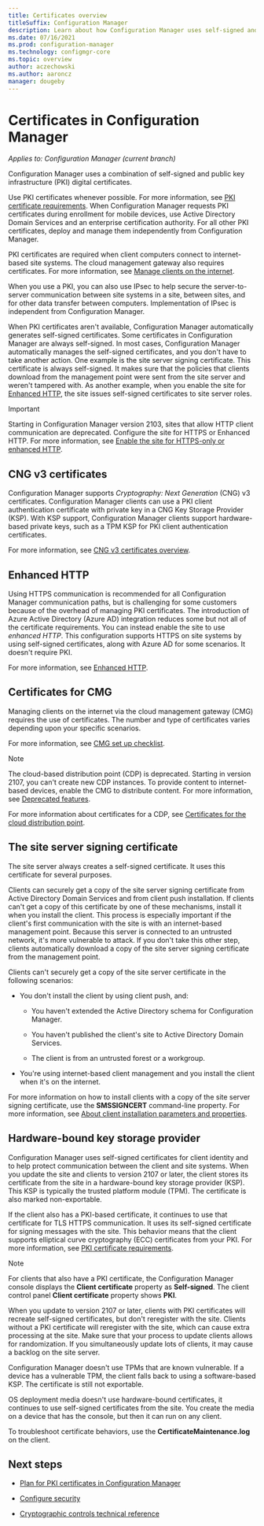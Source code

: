 ```yaml
---
title: Certificates overview
titleSuffix: Configuration Manager
description: Learn about how Configuration Manager uses self-signed and PKI digital certificates.
ms.date: 07/16/2021
ms.prod: configuration-manager
ms.technology: configmgr-core
ms.topic: overview
author: aczechowski
ms.author: aaroncz
manager: dougeby
---
```


# Certificates in Configuration Manager

*Applies to: Configuration Manager (current branch)*

Configuration Manager uses a combination of self-signed and public key infrastructure (PKI) digital certificates.

Use PKI certificates whenever possible. For more information, see [PKI certificate requirements](../network/pki-certificate-requirements.md). When Configuration Manager requests PKI certificates during enrollment for mobile devices, use Active Directory Domain Services and an enterprise certification authority. For all other PKI certificates, deploy and manage them independently from Configuration Manager.

PKI certificates are required when client computers connect to internet-based site systems. The cloud management gateway also requires certificates. For more information, see [Manage clients on the internet](../../clients/manage/manage-clients-internet.md).

When you use a PKI, you can also use IPsec to help secure the server-to-server communication between site systems in a site, between sites, and for other data transfer between computers. Implementation of IPsec is independent from Configuration Manager.

When PKI certificates aren't available, Configuration Manager automatically generates self-signed certificates. Some certificates in Configuration Manager are always self-signed. In most cases, Configuration Manager automatically manages the self-signed certificates, and you don't have to take another action. One example is the site server signing certificate. This certificate is always self-signed. It makes sure that the policies that clients download from the management point were sent from the site server and weren't tampered with. As another example, when you enable the site for [Enhanced HTTP](../hierarchy/enhanced-http.md), the site issues self-signed certificates to site server roles.

> [!IMPORTANT]
> Starting in Configuration Manager version 2103, sites that allow HTTP client communication are deprecated. Configure the site for HTTPS or Enhanced HTTP. For more information, see [Enable the site for HTTPS-only or enhanced HTTP](../../servers/deploy/install/list-of-prerequisite-checks.md#enable-site-system-roles-for-https-or-enhanced-http).<!-- 9390933,9572265 -->

## CNG v3 certificates

Configuration Manager supports _Cryptography: Next Generation_ (CNG) v3 certificates. Configuration Manager clients can use a PKI client authentication certificate with private key in a CNG Key Storage Provider (KSP). With KSP support, Configuration Manager clients support hardware-based private keys, such as a TPM KSP for PKI client authentication certificates.

For more information, see [CNG v3 certificates overview](../network/cng-certificates-overview.md).

## Enhanced HTTP

Using HTTPS communication is recommended for all Configuration Manager communication paths, but is challenging for some customers because of the overhead of managing PKI certificates. The introduction of Azure Active Directory (Azure AD) integration reduces some but not all of the certificate requirements. You can instead enable the site to use _enhanced HTTP_. This configuration supports HTTPS on site systems by using self-signed certificates, along with Azure AD for some scenarios. It doesn't require PKI.

For more information, see [Enhanced HTTP](../hierarchy/enhanced-http.md).  

## Certificates for CMG

Managing clients on the internet via the cloud management gateway (CMG) requires the use of certificates. The number and type of certificates varies depending upon your specific scenarios.

For more information, see [CMG set up checklist](../../clients/manage/cmg/set-up-checklist.md).

> [!NOTE]
> The cloud-based distribution point (CDP) is deprecated. Starting in version 2107, you can't create new CDP instances.<!-- 10247883 --> To provide content to internet-based devices, enable the CMG to distribute content. For more information, see [Deprecated features](../changes/deprecated/removed-and-deprecated-cmfeatures.md#deprecated-features).
>
> For more information about certificates for a CDP, see [Certificates for the cloud distribution point](../hierarchy/use-a-cloud-based-distribution-point.md#bkmk_certs).

## The site server signing certificate

The site server always creates a self-signed certificate. It uses this certificate for several purposes.

Clients can securely get a copy of the site server signing certificate from Active Directory Domain Services and from client push installation. If clients can't get a copy of this certificate by one of these mechanisms, install it when you install the client. This process is especially important if the client's first communication with the site is with an internet-based management point. Because this server is connected to an untrusted network, it's more vulnerable to attack. If you don't take this other step, clients automatically download a copy of the site server signing certificate from the management point.

Clients can't securely get a copy of the site server certificate in the following scenarios:

- You don't install the client by using client push, and:

  - You haven't extended the Active Directory schema for Configuration Manager.

  - You haven't published the client's site to Active Directory Domain Services.

  - The client is from an untrusted forest or a workgroup.

- You're using internet-based client management and you install the client when it's on the internet.

For more information on how to install clients with a copy of the site server signing certificate, use the **SMSSIGNCERT** command-line property. For more information, see [About client installation parameters and properties](../../clients/deploy/about-client-installation-properties.md#smssigncert).

## Hardware-bound key storage provider

<!--9217033-->

Configuration Manager uses self-signed certificates for client identity and to help protect communication between the client and site systems. When you update the site and clients to version 2107 or later, the client stores its certificate from the site in a hardware-bound key storage provider (KSP). This KSP is typically the trusted platform module (TPM). The certificate is also marked non-exportable.

If the client also has a PKI-based certificate, it continues to use that certificate for TLS HTTPS communication. It uses its self-signed certificate for signing messages with the site. This behavior means that the client supports elliptical curve cryptography (ECC) certificates from your PKI. For more information, see [PKI certificate requirements](../network/pki-certificate-requirements.md).

> [!NOTE]
> For clients that also have a PKI certificate, the Configuration Manager console displays the **Client certificate** property as **Self-signed**. The client control panel **Client certificate** property shows **PKI**.<!-- 10278780 -->

When you update to version 2107 or later, clients with PKI certificates will recreate self-signed certificates, but don't reregister with the site. Clients without a PKI certificate will reregister with the site, which can cause extra processing at the site. Make sure that your process to update clients allows for randomization. If you simultaneously update lots of clients, it may cause a backlog on the site server.

Configuration Manager doesn't use TPMs that are known vulnerable. If a device has a vulnerable TPM, the client falls back to using a software-based KSP. The certificate is still not exportable.

OS deployment media doesn't use hardware-bound certificates, it continues to use self-signed certificates from the site. You create the media on a device that has the console, but then it can run on any client.

To troubleshoot certificate behaviors, use the **CertificateMaintenance.log** on the client.

## Next steps

- [Plan for PKI certificates in Configuration Manager](plan-for-certificates.md)

- [Configure security](configure-security.md)

- [Cryptographic controls technical reference](cryptographic-controls-technical-reference.md)
